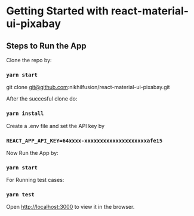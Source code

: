 # Getting Started with react-material-ui-pixabay


## Steps to Run the App

Clone the repo by:
### `yarn start`

git clone git@github.com:nikhilfusion/react-material-ui-pixabay.git

After the succesful clone do:

### `yarn install`


Create a .env file and set the API key by 


### `REACT_APP_API_KEY=64xxxx-xxxxxxxxxxxxxxxxxxxxafe15`


Now Run the App by:

### `yarn start`


For Running test cases:

### `yarn test`



Open [http://localhost:3000](http://localhost:3000) to view it in the browser.